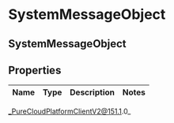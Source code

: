 # SystemMessageObject

## SystemMessageObject

## Properties

|Name | Type | Description | Notes|
|------------ | ------------- | ------------- | -------------|



_PureCloudPlatformClientV2@151.1.0_
